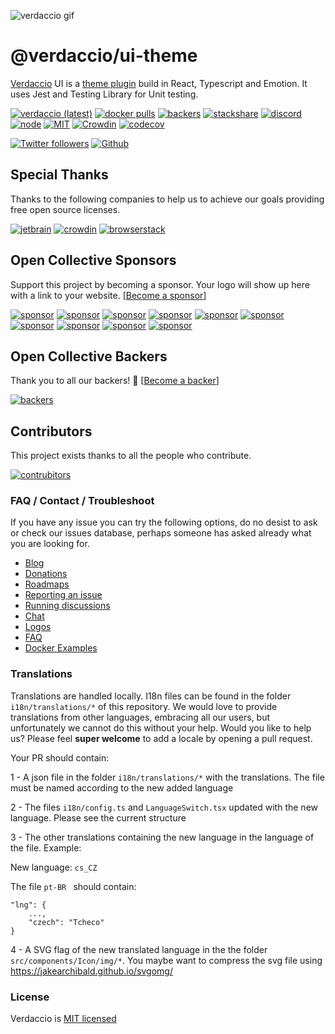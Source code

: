 ![verdaccio gif](https://user-images.githubusercontent.com/558752/52916111-fa4ba980-32db-11e9-8a64-f4e06eb920b3.png)

# @verdaccio/ui-theme

[Verdaccio](https://verdaccio.org/) UI is a [theme plugin](https://verdaccio.org/docs/en/dev-plugins#theme-plugin) build in React, Typescript and Emotion. It uses Jest and Testing Library for Unit testing.

[![verdaccio (latest)](https://img.shields.io/npm/v/@verdaccio/ui-theme/latest.svg)](https://www.npmjs.com/package/@verdaccio/ui-theme)
[![docker pulls](https://img.shields.io/docker/pulls/verdaccio/verdaccio.svg?maxAge=43200)](https://verdaccio.org/docs/en/docker.html)
[![backers](https://opencollective.com/verdaccio/tiers/backer/badge.svg?label=Backer&color=brightgreen)](https://opencollective.com/verdaccio)
[![stackshare](https://img.shields.io/badge/Follow%20on-StackShare-blue.svg?logo=stackshare&style=flat)](https://stackshare.io/verdaccio)
[![discord](https://img.shields.io/discord/388674437219745793.svg)](http://chat.verdaccio.org/)
[![node](https://img.shields.io/node/v/@verdaccio/ui-theme/latest.svg)](https://www.npmjs.com/package/@verdaccio/ui-theme)
[![MIT](https://img.shields.io/github/license/mashape/apistatus.svg)](./LICENSE)
[![Crowdin](https://d322cqt584bo4o.cloudfront.net/verdaccio/localized.svg)](https://crowdin.com/project/verdaccio)
[![codecov](https://codecov.io/gh/verdaccio/ui/branch/master/graph/badge.svg)](https://codecov.io/gh/verdaccio/ui)

[![Twitter followers](https://img.shields.io/twitter/follow/verdaccio_npm.svg?style=social&label=Follow)](https://twitter.com/verdaccio_npm)
[![Github](https://img.shields.io/github/stars/verdaccio/verdaccio.svg?style=social&label=Stars)](https://github.com/verdaccio/verdaccio/stargazers)

## Special Thanks

Thanks to the following companies to help us to achieve our goals providing free open source licenses.

[![jetbrain](https://github.com/verdaccio/verdaccio/raw/master/assets/thanks/jetbrains/logo.png)](https://www.jetbrains.com/)
[![crowdin](https://github.com/verdaccio/verdaccio/raw/master/assets/thanks/crowdin/logo.png)](https://crowdin.com/)
[![browserstack](https://cdn.verdaccio.dev/readme/browserstack_logo.png)](https://www.browserstack.com/)

## Open Collective Sponsors

Support this project by becoming a sponsor. Your logo will show up here with a link to your website. [[Become a sponsor](https://opencollective.com/verdaccio#sponsor)]

[![sponsor](https://opencollective.com/verdaccio/sponsor/0/avatar.svg)](https://opencollective.com/verdaccio/sponsor/0/website)
[![sponsor](https://opencollective.com/verdaccio/sponsor/1/avatar.svg)](https://opencollective.com/verdaccio/sponsor/1/website)
[![sponsor](https://opencollective.com/verdaccio/sponsor/2/avatar.svg)](https://opencollective.com/verdaccio/sponsor/2/website)
[![sponsor](https://opencollective.com/verdaccio/sponsor/3/avatar.svg)](https://opencollective.com/verdaccio/sponsor/3/website)
[![sponsor](https://opencollective.com/verdaccio/sponsor/4/avatar.svg)](https://opencollective.com/verdaccio/sponsor/4/website)
[![sponsor](https://opencollective.com/verdaccio/sponsor/5/avatar.svg)](https://opencollective.com/verdaccio/sponsor/5/website)
[![sponsor](https://opencollective.com/verdaccio/sponsor/6/avatar.svg)](https://opencollective.com/verdaccio/sponsor/6/website)
[![sponsor](https://opencollective.com/verdaccio/sponsor/7/avatar.svg)](https://opencollective.com/verdaccio/sponsor/7/website)
[![sponsor](https://opencollective.com/verdaccio/sponsor/8/avatar.svg)](https://opencollective.com/verdaccio/sponsor/8/website)
[![sponsor](https://opencollective.com/verdaccio/sponsor/9/avatar.svg)](https://opencollective.com/verdaccio/sponsor/9/website)

## Open Collective Backers

Thank you to all our backers! 🙏 [[Become a backer](https://opencollective.com/verdaccio#backer)]

[![backers](https://opencollective.com/verdaccio/backers.svg?width=890)](https://opencollective.com/verdaccio#backers)

## Contributors

This project exists thanks to all the people who contribute.

[![contrubitors](https://opencollective.com/verdaccio/contributors.svg?width=890&button=true)](../../graphs/contributors)

### FAQ / Contact / Troubleshoot

If you have any issue you can try the following options, do no desist to ask or check our issues database, perhaps someone has asked already what you are looking for.

- [Blog](https://medium.com/verdaccio)
- [Donations](https://opencollective.com/verdaccio)
- [Roadmaps](https://github.com/verdaccio/ui/projects)
- [Reporting an issue](https://github.com/verdaccio/verdaccio/blob/master/CONTRIBUTING.md#reporting-a-bug)
- [Running discussions](https://github.com/verdaccio/verdaccio/issues?q=is%3Aissue+is%3Aopen+label%3Adiscuss)
- [Chat](http://chat.verdaccio.org/)
- [Logos](https://verdaccio.org/docs/en/logo)
- [FAQ](https://github.com/verdaccio/verdaccio/issues?utf8=%E2%9C%93&q=is%3Aissue%20label%3Aquestion%20)
- [Docker Examples](https://github.com/verdaccio/docker-examples)

### Translations

Translations are handled locally. I18n files can be found in the folder `i18n/translations/*` of this repository. We would love to provide translations from other languages, embracing all our users, but unfortunately we cannot do this without your help. Would you like to help us? Please feel **super welcome** to add a locale by opening a pull request.

Your PR should contain:

1 - A json file in the folder `i18n/translations/*` with the translations. The file must be named according to the new added language

2 - The files `i18n/config.ts` and `LanguageSwitch.tsx` updated with the new language. Please see the current structure

3 - The other translations containing the new language in the language of the file. Example:

New language: `cs_CZ `

The file `pt-BR ` should contain:

```
"lng": {
    ...,
    "czech": "Tcheco"
}
```

4 - A SVG flag of the new translated language in the the folder `src/components/Icon/img/*`. You maybe want to compress the svg file using https://jakearchibald.github.io/svgomg/

### License

Verdaccio is [MIT licensed](https://github.com/verdaccio/verdaccio/blob/master/LICENSE)
